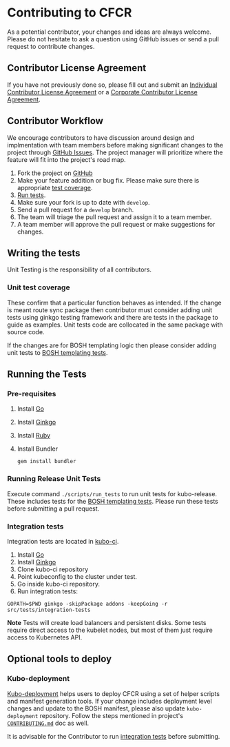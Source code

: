 # Contributing to CFCR

As a potential contributor, your changes and ideas are always welcome. Please do not hesitate to ask a question using GitHub issues or send a pull request to contribute changes.

## Contributor License Agreement
If you have not previously done so, please fill out and submit an [Individual Contributor License Agreement](https://www.cloudfoundry.org/governance/cff_individual_cla/) or a [Corporate Contributor License Agreement](https://www.cloudfoundry.org/governance/cff_corporate_cla/).

## Contributor Workflow
We encourage contributors to have discussion around design and implmentation with team members before making significant changes to the project through [GitHub Issues](https://github.com/cloudfoundry-incubator/kubo-release/issues). The project manager will prioritize where the feature will fit into the project's road map.

1. Fork the project on [GitHub](https://github.com/cloudfoundry-incubator/kubo-release)
1. Make your feature addition or bug fix. Please make sure there is appropriate [test coverage](#writing-the-tests).
1. [Run tests](#running-the-tests).
1. Make sure your fork is up to date with `develop`.
1. Send a pull request for a `develop` branch.
1. The team will triage the pull request and assign it to a team member.
1. A team member will approve the pull request or make suggestions for changes.

## Writing the tests

Unit Testing is the responsibility of all contributors.

### Unit test coverage

These confirm that a particular function behaves as intended. If the change is meant route sync package then contributor must consider adding unit tests using ginkgo testing framework and there are tests in the package to guide as examples. Unit tests code are collocated in the same package with source code.

If the changes are for BOSH templating logic then please consider adding unit tests to [BOSH templating tests](spec/).

## Running the Tests
### Pre-requisites

1. Install [Go](https://golang.org/doc/install)
1. Install [Ginkgo](https://onsi.github.io/ginkgo/)
1. Install [Ruby](https://www.ruby-lang.org/en/documentation/installation/)
1. Install Bundler

	```
	gem install bundler
	```

### Running Release Unit Tests

Execute command `./scripts/run_tests` to run unit tests for kubo-release.  These includes tests for the [BOSH templating tests](spec/).  Please run these tests before submitting a pull request.

### Integration tests

Integration tests are located in [kubo-ci](https://github.com/cloudfoundry-incubator/kubo-ci).

1. Install [Go](https://golang.org/doc/install)
1. Install [Ginkgo](https://onsi.github.io/ginkgo/)
1. Clone kubo-ci repository
1. Point kubeconfig to the cluster under test.
1. Go inside kubo-ci repository.
1. Run integration tests:

  ```
  GOPATH=$PWD ginkgo -skipPackage addons -keepGoing -r src/tests/integration-tests
  ```
  
**Note** Tests will create load balancers and persistent disks. Some tests require direct access to the kubelet nodes, but most of them just require access to Kubernetes API.

## Optional tools to deploy

### Kubo-deployment

[Kubo-deployment](https://github.com/cloudfoundry-incubator/kubo-deployment) helps users to deploy CFCR using a set of helper scripts and manifest generation tools. If your change includes deployment level changes and update to the BOSH manifest, please also update `kubo-deployment` repository. Follow the steps mentioned in project's [`CONTRIBUTING.md`](https://github.com/cloudfoundry-incubator/kubo-deployment/blob/master/CONTRIBUTING.md) doc as well.

It is advisable for the Contributor to run [integration tests](https://github.com/cloudfoundry-incubator/kubo-deployment/blob/master/CONTRIBUTING.md#running-integration-tests) before submitting.
